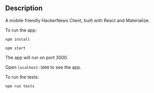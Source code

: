 ## Description

A mobile friendly HackerNews Client, built with React and Materialize.

To run the app:

`npm install`

`npm start`

The app will run on port 3000.

Open `localhost:3000` to see the app.

To run the tests:

`npm run tests`